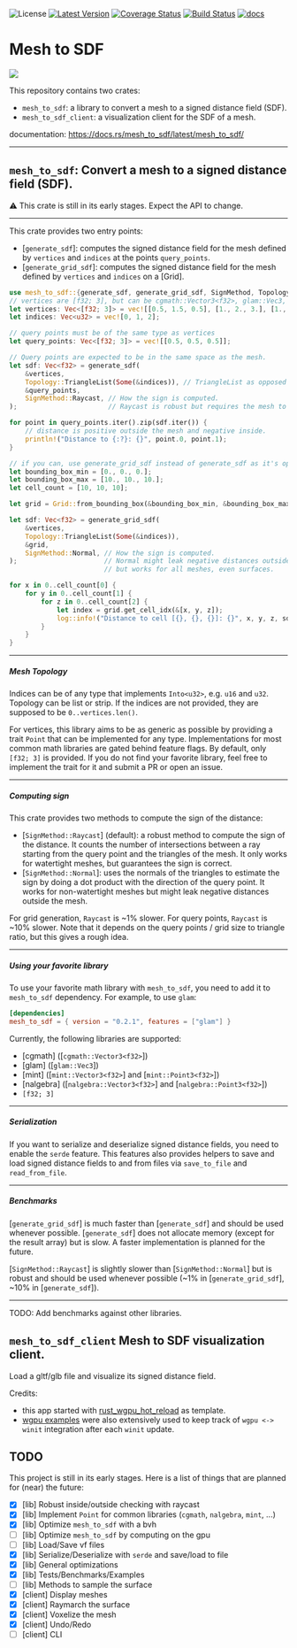 ![License](https://img.shields.io/badge/license-MIT%2FApache-blue.svg)
[![Latest Version]](https://crates.io/crates/mesh_to_sdf/)
[![Coverage Status]](https://codecov.io/gh/Azkellas/mesh_to_sdf)
[![Build Status]](https://github.com/azkellas/mesh_to_sdf/actions/workflows/ci.yml)
[![docs]](https://docs.rs/mesh_to_sdf/)

[Build Status]: https://github.com/azkellas/mesh_to_sdf/actions/workflows/ci.yml/badge.svg
[Coverage Status]: https://codecov.io/gh/Azkellas/mesh_to_sdf/graph/badge.svg?token=EKRNLUC7DH
[Latest Version]: https://img.shields.io/crates/v/mesh_to_sdf.svg
[docs]: https://docs.rs/mesh_to_sdf/badge.svg


# Mesh to SDF

![](client.gif)

This repository contains two crates:
- `mesh_to_sdf`: a library to convert a mesh to a signed distance field (SDF).
- `mesh_to_sdf_client`: a visualization client for the SDF of a mesh.

documentation: https://docs.rs/mesh_to_sdf/latest/mesh_to_sdf/

---

## `mesh_to_sdf`: Convert a mesh to a signed distance field (SDF).

⚠️ This crate is still in its early stages. Expect the API to change.

---

This crate provides two entry points:

- [`generate_sdf`]: computes the signed distance field for the mesh defined by `vertices` and `indices` at the points `query_points`.
- [`generate_grid_sdf`]: computes the signed distance field for the mesh defined by `vertices` and `indices` on a [Grid].

```rust
use mesh_to_sdf::{generate_sdf, generate_grid_sdf, SignMethod, Topology, Grid};
// vertices are [f32; 3], but can be cgmath::Vector3<f32>, glam::Vec3, etc.
let vertices: Vec<[f32; 3]> = vec![[0.5, 1.5, 0.5], [1., 2., 3.], [1., 3., 7.]];
let indices: Vec<u32> = vec![0, 1, 2];

// query points must be of the same type as vertices
let query_points: Vec<[f32; 3]> = vec![[0.5, 0.5, 0.5]];

// Query points are expected to be in the same space as the mesh.
let sdf: Vec<f32> = generate_sdf(
    &vertices,
    Topology::TriangleList(Some(&indices)), // TriangleList as opposed to TriangleStrip
    &query_points,
    SignMethod::Raycast, // How the sign is computed.
);                       // Raycast is robust but requires the mesh to be watertight.

for point in query_points.iter().zip(sdf.iter()) {
    // distance is positive outside the mesh and negative inside.
    println!("Distance to {:?}: {}", point.0, point.1);
}

// if you can, use generate_grid_sdf instead of generate_sdf as it's optimized and much faster.
let bounding_box_min = [0., 0., 0.];
let bounding_box_max = [10., 10., 10.];
let cell_count = [10, 10, 10];

let grid = Grid::from_bounding_box(&bounding_box_min, &bounding_box_max, cell_count);

let sdf: Vec<f32> = generate_grid_sdf(
    &vertices,
    Topology::TriangleList(Some(&indices)),
    &grid,
    SignMethod::Normal, // How the sign is computed.
);                      // Normal might leak negative distances outside the mesh
                        // but works for all meshes, even surfaces.

for x in 0..cell_count[0] {
    for y in 0..cell_count[1] {
        for z in 0..cell_count[2] {
            let index = grid.get_cell_idx(&[x, y, z]);
            log::info!("Distance to cell [{}, {}, {}]: {}", x, y, z, sdf[index as usize]);
        }
    }
}
```

---

##### Mesh Topology

Indices can be of any type that implements `Into<u32>`, e.g. `u16` and `u32`. Topology can be list or strip.
If the indices are not provided, they are supposed to be `0..vertices.len()`.

For vertices, this library aims to be as generic as possible by providing a trait `Point` that can be implemented for any type.
Implementations for most common math libraries are gated behind feature flags. By default, only `[f32; 3]` is provided.
If you do not find your favorite library, feel free to implement the trait for it and submit a PR or open an issue.

---

##### Computing sign

This crate provides two methods to compute the sign of the distance:
- [`SignMethod::Raycast`] (default): a robust method to compute the sign of the distance. It counts the number of intersections between a ray starting from the query point and the triangles of the mesh.
    It only works for watertight meshes, but guarantees the sign is correct.
- [`SignMethod::Normal`]: uses the normals of the triangles to estimate the sign by doing a dot product with the direction of the query point.
    It works for non-watertight meshes but might leak negative distances outside the mesh.

For grid generation, `Raycast` is ~1% slower.
For query points, `Raycast` is ~10% slower.
Note that it depends on the query points / grid size to triangle ratio, but this gives a rough idea.

---

##### Using your favorite library

To use your favorite math library with `mesh_to_sdf`, you need to add it to `mesh_to_sdf` dependency. For example, to use `glam`:
```toml
[dependencies]
mesh_to_sdf = { version = "0.2.1", features = ["glam"] }
```

Currently, the following libraries are supported:
- [cgmath] ([`cgmath::Vector3<f32>`])
- [glam] ([`glam::Vec3`])
- [mint] ([`mint::Vector3<f32>`] and [`mint::Point3<f32>`])
- [nalgebra] ([`nalgebra::Vector3<f32>`] and [`nalgebra::Point3<f32>`])
- `[f32; 3]`

---

##### Serialization

If you want to serialize and deserialize signed distance fields, you need to enable the `serde` feature.
This features also provides helpers to save and load signed distance fields to and from files via `save_to_file` and `read_from_file`.

---

##### Benchmarks

[`generate_grid_sdf`] is much faster than [`generate_sdf`] and should be used whenever possible.
[`generate_sdf`] does not allocate memory (except for the result array) but is slow. A faster implementation is planned for the future.

[`SignMethod::Raycast`] is slightly slower than [`SignMethod::Normal`] but is robust and should be used whenever possible (~1% in [`generate_grid_sdf`], ~10% in [`generate_sdf`]).

---

TODO: Add benchmarks against other libraries.

## `mesh_to_sdf_client` Mesh to SDF visualization client.

Load a gltf/glb file and visualize its signed distance field.

Credits:
- this app started with [rust_wgpu_hot_reload](https://github.com/Azkellas/rust_wgpu_hot_reload/) as template.
- [wgpu examples](https://github.com/gfx-rs/wgpu/tree/trunk/examples) were also extensively used to keep track of `wgpu <-> winit` integration after each `winit` update.

## TODO

This project is still in its early stages. Here is a list of things that are planned for (near) the future:
- [x] [lib] Robust inside/outside checking with raycast
- [x] [lib] Implement `Point` for common libraries (`cgmath`, `nalgebra`, `mint`, ...)
- [x] [lib] Optimize `mesh_to_sdf` with a bvh
- [ ] [lib] Optimize `mesh_to_sdf` by computing on the gpu
- [ ] [lib] Load/Save vf files
- [x] [lib] Serialize/Deserialize with `serde` and save/load to file
- [x] [lib] General optimizations
- [x] [lib] Tests/Benchmarks/Examples
- [ ] [lib] Methods to sample the surface
- [x] [client] Display meshes
- [x] [client] Raymarch the surface
- [x] [client] Voxelize the mesh
- [x] [client] Undo/Redo
- [ ] [client] CLI
